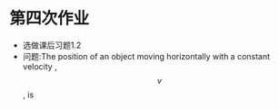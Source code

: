 # 第四次作业
* 选做课后习题1.2
* 问题:The position of an object moving horizontally with a constant velocity , $$v$$ , is
 
